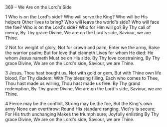 369 – We Are on the Lord's Side


1
Who is on the Lord's side?
Who will serve the King?
Who will be His helpers
Other lives to bring?
Who will leave the world's side?
Who will face the foe?
Who is on the Lord's side?
Who for Him will go?
By Thy call of mercy, 
By Thy grace Divine,
We are on the Lord's side,
Saviour, we are Thine.

2
Not for weight of glory,
Not for crown and palm,
Enter we the army,
Raise the warrior psalm;
But for love that claimeth
Lives for whom He died:
He whom Jesus nameth
Must be on His side.
By Thy love constraining,
By Thy grace Divine,
We are on the Lord's side,
Saviour, we are Thine.

3
Jesus, Thou hast bought us,
Not with gold or gem,
But with Thine own life blood,
For Thy diadem:
With Thy blessing filling.
Each who comes to Thee,
Thou hast made us willing,
Thou hast made us free.
By Thy grand redemption,
By Thy grace Divine,
We are on the Lord's side,
Saviour, we are Thine.

4
Fierce may be the conflict,
Strong may be the foe,
But the King's own army
None can overthrow:
Round His standard ranging,
Vict'ry is secure;
For His truth unchanging 
Makes the triumph sure;
Joyfully enlisting
By Thy grace Divine,
We are on the Lord's side,
Saviour, we are Thine.
